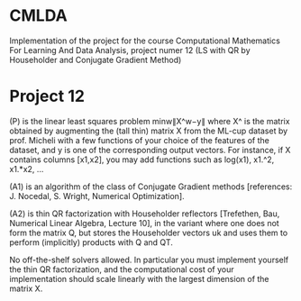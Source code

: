 # CMLDA
Implementation of the project for the course Computational Mathematics For Learning And Data Analysis, project numer 12 (LS with QR by Householder and Conjugate Gradient Method)

# Project 12
(P) is the linear least squares problem
minw∥X^w−y∥
where X^ is the matrix obtained by augmenting the (tall thin) matrix X from the ML-cup dataset by prof. Micheli with a few functions of your choice of the features of the dataset, and y is one of the corresponding output vectors. For instance, if X contains columns [x1,x2], you may add functions such as log(x1), x1.^2, x1.*x2, …

(A1) is an algorithm of the class of Conjugate Gradient methods [references: J. Nocedal, S. Wright, Numerical Optimization].

(A2) is thin QR factorization with Householder reflectors [Trefethen, Bau, Numerical Linear Algebra, Lecture 10], in the variant where one does not form the matrix Q, but stores the Householder vectors uk and uses them to perform (implicitly) products with Q and QT.

No off-the-shelf solvers allowed. In particular you must implement yourself the thin QR factorization, and the computational cost of your implementation should scale linearly with the largest dimension of the matrix X.
